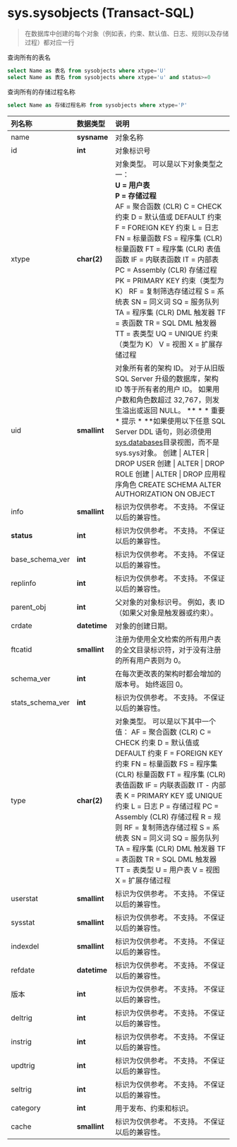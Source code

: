 # sys.sysobjects (Transact-SQL)

>  在数据库中创建的每个对象（例如表，约束、默认值、日志、规则以及存储过程）都对应一行

查询所有的表名

``` sql
select Name as 表名 from sysobjects where xtype='U'
select Name as 表名 from sysobjects where xtype='u' and status>=0
```



查询所有的存储过程名称

``` sql
select Name as 存储过程名称 from sysobjects where xtype='P'
```



| 列名称           | 数据类型     | 说明                                                         |
| :--------------- | :----------- | :----------------------------------------------------------- |
| name             | **sysname**  | 对象名称                                                     |
| id               | **int**      | 对象标识号                                                   |
| xtype            | **char(2)**  | 对象类型。 可以是以下对象类型之一：<br>**U = 用户表**<br>**P = 存储过程**<br>AF = 聚合函数 (CLR) C = CHECK 约束   D = 默认值或 DEFAULT 约束   F = FOREIGN KEY 约束   L = 日志   FN = 标量函数   FS = 程序集  (CLR) 标量函数  FT = 程序集 (CLR) 表值函数  IF = 内联表函数  IT = 内部表    PC = Assembly (CLR) 存储过程  PK = PRIMARY KEY 约束（类型为 K）  RF = 复制筛选存储过程  S = 系统表  SN = 同义词  SQ = 服务队列  TA = 程序集 (CLR) DML 触发器  TF = 表函数  TR = SQL DML 触发器  TT = 表类型   UQ = UNIQUE 约束（类型为 K）  V = 视图  X = 扩展存储过程 |
| uid              | **smallint** | 对象所有者的架构 ID。 对于从旧版 SQL Server 升级的数据库，架构 ID 等于所有者的用户 ID。 如果用户数和角色数超过 32,767，则发生溢出或返回 NULL。  ** * * 重要 * 提示 * **如果使用以下任意 SQL Server DDL 语句，则必须使用[sys.databases](https://docs.microsoft.com/zh-cn/sql/relational-databases/system-catalog-views/sys-objects-transact-sql?view=sql-server-ver15)目录视图，而不是 sys.sys对象。  创建 \| ALTER \| DROP USER  创建 \| ALTER \| DROP ROLE  创建 \| ALTER \| DROP 应用程序角色  CREATE SCHEMA  ALTER AUTHORIZATION ON OBJECT |
| info             | **smallint** | 标识为仅供参考。 不支持。 不保证以后的兼容性。               |
| **status**       | **int**      | 标识为仅供参考。 不支持。 不保证以后的兼容性。               |
| base_schema_ver  | **int**      | 标识为仅供参考。 不支持。 不保证以后的兼容性。               |
| replinfo         | **int**      | 标识为仅供参考。 不支持。 不保证以后的兼容性。               |
| parent_obj       | **int**      | 父对象的对象标识号。 例如，表 ID（如果父对象是触发器或约束）。 |
| crdate           | **datetime** | 对象的创建日期。                                             |
| ftcatid          | **smallint** | 注册为使用全文检索的所有用户表的全文目录标识符，对于没有注册的所有用户表则为 0。 |
| schema_ver       | **int**      | 在每次更改表的架构时都会增加的版本号。 始终返回 0。          |
| stats_schema_ver | **int**      | 标识为仅供参考。 不支持。 不保证以后的兼容性。               |
| type             | **char(2)**  | 对象类型。 可以是以下其中一个值：  AF = 聚合函数 (CLR)  C = CHECK 约束  D = 默认值或 DEFAULT 约束  F = FOREIGN KEY 约束  FN = 标量函数  FS = 程序集 (CLR) 标量函数  FT = 程序集 (CLR) 表值函数 IF = 内联表函数  IT - 内部表  K = PRIMARY KEY 或 UNIQUE 约束  L = 日志  P = 存储过程  PC = Assembly (CLR) 存储过程  R = 规则  RF = 复制筛选存储过程  S = 系统表  SN = 同义词  SQ = 服务队列  TA = 程序集 (CLR) DML 触发器  TF = 表函数  TR = SQL DML 触发器  TT = 表类型  U = 用户表  V = 视图  X = 扩展存储过程 |
| userstat         | **smallint** | 标识为仅供参考。 不支持。 不保证以后的兼容性。               |
| sysstat          | **smallint** | 标识为仅供参考。 不支持。 不保证以后的兼容性。               |
| indexdel         | **smallint** | 标识为仅供参考。 不支持。 不保证以后的兼容性。               |
| refdate          | **datetime** | 标识为仅供参考。 不支持。 不保证以后的兼容性。               |
| 版本             | **int**      | 标识为仅供参考。 不支持。 不保证以后的兼容性。               |
| deltrig          | **int**      | 标识为仅供参考。 不支持。 不保证以后的兼容性。               |
| instrig          | **int**      | 标识为仅供参考。 不支持。 不保证以后的兼容性。               |
| updtrig          | **int**      | 标识为仅供参考。 不支持。 不保证以后的兼容性。               |
| seltrig          | **int**      | 标识为仅供参考。 不支持。 不保证以后的兼容性。               |
| category         | **int**      | 用于发布、约束和标识。                                       |
| cache            | **smallint** | 标识为仅供参考。 不支持。 不保证以后的兼容性。               |